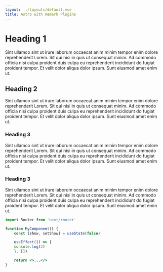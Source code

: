 ```yaml
---
layout: ../layouts/default.vue
title: Astro with Remark Plugins
---
```


# Heading 1

Sint ullamco sint ut irure laborum occaecat anim minim tempor enim dolore reprehenderit Lorem. Sit qui nisi in quis ut consequat minim. Ad commodo officia nisi culpa proident duis culpa eu reprehenderit incididunt do fugiat proident tempor. Et velit dolor aliqua dolor ipsum. Sunt eiusmod amet enim ut.

## Heading 2

Sint ullamco sint ut irure laborum occaecat anim minim tempor enim dolore reprehenderit Lorem. Sit qui nisi in quis ut consequat minim. Ad commodo officia nisi culpa proident duis culpa eu reprehenderit incididunt do fugiat proident tempor. Et velit dolor aliqua dolor ipsum. Sunt eiusmod amet enim ut.

### Heading 3

Sint ullamco sint ut irure laborum occaecat anim minim tempor enim dolore reprehenderit Lorem. Sit qui nisi in quis ut consequat minim. Ad commodo officia nisi culpa proident duis culpa eu reprehenderit incididunt do fugiat proident tempor. Et velit dolor aliqua dolor ipsum. Sunt eiusmod amet enim ut.

### Heading 3

Sint ullamco sint ut irure laborum occaecat anim minim tempor enim dolore reprehenderit Lorem. Sit qui nisi in quis ut consequat minim. Ad commodo officia nisi culpa proident duis culpa eu reprehenderit incididunt do fugiat proident tempor. Et velit dolor aliqua dolor ipsum. Sunt eiusmod amet enim ut.

```jsx:file.jsx
import Router from 'next/router'

function MyComponent() {
	const [show, setShow] = useState(false)

	useEffect(() => {
    console.log(2)
	}, [])

	return <>...</>
}
```
